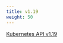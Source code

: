 ```yaml
---
title: v1.19
weight: 50
---
```


[Kubernetes API v1.19](/docs/reference/generated/kubernetes-api/v1.19/)